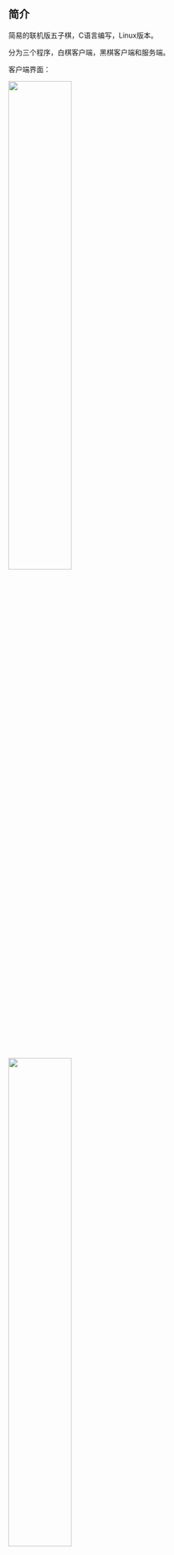 ## 简介

简易的联机版五子棋，C语言编写，Linux版本。

分为三个程序，白棋客户端，黑棋客户端和服务端。

客户端界面：

<img src="https://github.com/user-attachments/assets/2604122b-e17f-4649-aa33-37f8510bd0de" width="50%" />

<img src="https://github.com/user-attachments/assets/61517a50-b910-4aef-955a-bf06ce2667cb" width="50%" />

> 黑棋是 *  白棋是 o

服务端界面：

<img src="https://github.com/user-attachments/assets/dece8481-3af4-48b8-9281-5d9f380d9ff1" width="50%" />

## 使用

在Linux中运行！！！

```bash
git clone https://github.com/flying-pig-z/Online-Gomoku

cd /Online-Gomoku

gcc -o server server.c
gcc -o black-client black-client.c 
gcc -o white-client white-client.c

./server
./black-client
./white-client

```

> 当然也可以直接运行program目录中编译好的程序
